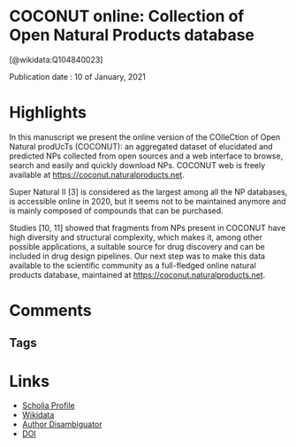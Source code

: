 
COCONUT online: Collection of Open Natural Products database
============================================================
  
  [@wikidata:Q104840023]  
  
Publication date : 10 of January, 2021  

# Highlights

 In this manuscript we present the online version of the COlleCtion of Open Natural prodUcTs (COCONUT): an aggregated dataset of elucidated and predicted NPs collected from open sources and a web interface to browse, search and easily and quickly download NPs. COCONUT web is freely available at https://coconut.naturalproducts.net.

 Super Natural II [3] is considered as the largest among all the NP databases, is accessible online in 2020, but it seems not to be maintained anymore and is mainly composed of compounds that can be purchased.

 Studies [10, 11] showed that fragments from NPs present in COCONUT have high diversity and structural complexity, which makes it, among other possible applications, a suitable source for drug discovery and can be included in drug design pipelines. Our next step was to make this data available to the scientific community as a full-fledged online natural products database, maintained at https://coconut.naturalproducts.net.
# Comments

## Tags

# Links
  
 * [Scholia Profile](https://scholia.toolforge.org/work/Q104840023)  
 * [Wikidata](https://www.wikidata.org/wiki/Q104840023)  
 * [Author Disambiguator](https://author-disambiguator.toolforge.org/work_item_oauth.php?id=Q104840023&batch_id=&match=1&author_list_id=&doit=Get+author+links+for+work)  
 * [DOI](https://doi.org/10.1186/S13321-020-00478-9)  
